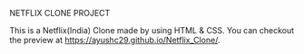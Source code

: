 NETFLIX CLONE PROJECT

This is a Netflix(India) Clone made by using HTML & CSS. You can checkout the preview at https://ayushc29.github.io/Netflix_Clone/.
